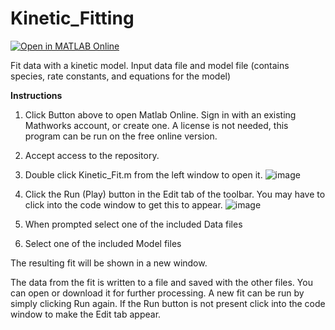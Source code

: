 # Kinetic_Fitting
[![Open in MATLAB Online](https://www.mathworks.com/images/responsive/global/open-in-matlab-online.svg)](https://matlab.mathworks.com/open/github/v1?repo=ajpestri/Kinetic_Fitting)

Fit data with a kinetic model.
Input data file and model file (contains species, rate constants, and equations for the model)

**Instructions**

1) Click Button above to open Matlab Online. Sign in with an existing Mathworks account, or create one. A license is not needed, this program can be run on the free online version.

2) Accept access to the repository.

3) Double click Kinetic_Fit.m from the left window to open it.
![image](https://github.com/user-attachments/assets/807d3a90-e9f1-421e-9f6f-3de79a19df21)

4) Click the Run (Play) button in the Edit tab of the toolbar. You may have to click into the code window to get this to appear.
![image](https://github.com/user-attachments/assets/2dfa7267-d728-4256-88a3-a645a678e582)

5) When prompted select one of the included Data files

6) Select one of the included Model files

The resulting fit will be shown in a new window.

The data from the fit is written to a file and saved with the other files. You can open or download it for further processing.
A new fit can be run by simply clicking Run again. If the Run button is not present click into the code window to make the Edit tab appear.
